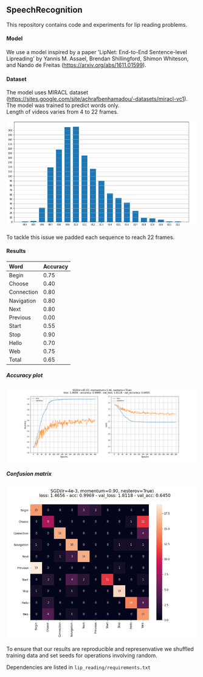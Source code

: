 ## SpeechRecognition
This repository contains code and experiments for lip reading problems.

#### Model
We use a model inspired by a paper 'LipNet: End-to-End Sentence-level Lipreading' by Yannis M. Assael, Brendan Shillingford, Shimon Whiteson, and Nando de Freitas (https://arxiv.org/abs/1611.01599).

#### Dataset
The model uses MIRACL dataset (https://sites.google.com/site/achrafbenhamadou/-datasets/miracl-vc1). \
The model was trained to predict words only. \
Length of videos varies from 4 to 22 frames.

![Frames distribution](lip_reading/pictures/train_dist.png)

To tackle this issue we padded each sequence to reach 22 frames.

#### Results

| Word      | Accuracy |
|:------------|:----------|
| Begin      | 0.75     |
| Choose     | 0.40     |
| Connection | 0.80     |
| Navigation | 0.80     |
| Next       | 0.80     |
| Previous   | 0.00     |
| Start      | 0.55     |
| Stop       | 0.90     |
| Hello      | 0.70     |
| Web        | 0.75     |
| Total      | 0.65     |

##### Accuracy plot

![Confusion matrix](lip_reading/pictures/norm_res.png)

##### Confusion matrix

![Confusion matrix](lip_reading/pictures/norm_matrix.png)

To ensure that our results are reproducible and represenvative we shuffled training data and set seeds for operations involving random.

Dependencies are listed in ``lip_reading/requirements.txt``
